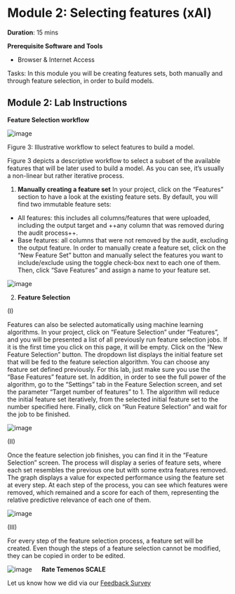 # Module 2: Selecting features (xAI)

**Duration**: 15 mins

**Prerequisite Software and Tools**

- Browser & Internet Access

Tasks: In this module you will be creating features sets, both manually and through feature selection, in order to build models. 

## Module 2: Lab Instructions

**Feature Selection workflow**

![image](https://github.com/temenos/SCALE2020/blob/main/Training%20and%20Deploying%20Models%20with%20Temenos%20AI%20Platform/images/image022.png)

 
Figure 3: Illustrative workflow to select features to build a model.

Figure 3 depicts a descriptive workflow to select a subset of the available features that will be later used to build a model. As you can see, it’s usually a non-linear but rather iterative process.
 
1.	**Manually creating a feature set**
In your project, click on the “Features” section to have a look at the existing feature sets. By default, you will find two immutable feature sets:
- All features: this includes all columns/features that were uploaded, including the output target and ++any column that was removed during the audit process++.
- Base features: all columns that were not removed by the audit, excluding the output feature.
In order to manually create a feature set, click on the “New Feature Set” button and manually select the features you want to include/exclude using the toggle check-box next to each one of them. Then, click “Save Features” and assign a name to your feature set. 

![image](https://github.com/temenos/SCALE2020/blob/main/Training%20and%20Deploying%20Models%20with%20Temenos%20AI%20Platform/images/image024.png)

2. **Feature Selection**

(I)

Features can also be selected automatically using machine learning algorithms. In your project, click on “Feature Selection” under “Features”, and you will be presented a list of all previously run feature selection jobs. If it is the first time you click on this page, it will be empty. Click on the “New Feature Selection” button. The dropdown list displays the initial feature set that will be fed to the feature selection algorithm. You can choose any feature set defined previously. For this lab, just make sure you use the “Base Features” feature set. In addition, in order to see the full power of the algorithm, go to the “Settings” tab in the Feature Selection screen, and set the parameter “Target number of features” to 1. The algorithm will reduce the initial feature set iteratively, from the selected initial feature set to the number specified here. Finally, click on “Run Feature Selection” and wait for the job to be finished.
 
![image](https://github.com/temenos/SCALE2020/blob/main/Training%20and%20Deploying%20Models%20with%20Temenos%20AI%20Platform/images/image026.png)

(II)

Once the feature selection job finishes, you can find it in the “Feature Selection” screen. The process will display a series of feature sets, where each set resembles the previous one but with some extra features removed. The graph displays a value for expected performance using the feature set at every step. At each step of the process, you can see which features were removed, which remained and a score for each of them, representing the relative predictive relevance of each one of them. 
 
![image](https://github.com/temenos/SCALE2020/blob/main/Training%20and%20Deploying%20Models%20with%20Temenos%20AI%20Platform/images/image028.png)

(III)

For every step of the feature selection process, a feature set will be created. Even though the steps of a feature selection cannot be modified, they can be copied in order to be edited. 
 
![image](https://github.com/temenos/SCALE2020/blob/main/Training%20and%20Deploying%20Models%20with%20Temenos%20AI%20Platform/images/image030.png)
 
**Rate Temenos SCALE**

Let us know how we did via our [Feedback Survey](xx)